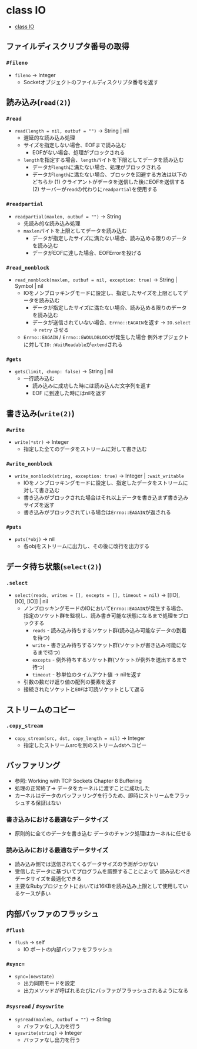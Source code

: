 # class IO
- [class IO](https://docs.ruby-lang.org/ja/2.6.0/class/IO.html)

## ファイルディスクリプタ番号の取得
### `#fileno`
- `fileno` -> Integer
  - Socketオブジェクトのファイルディスクリプタ番号を返す

## 読み込み(`read(2)`)
### `#read`
- `read(length = nil, outbuf = "")` -> String | nil
  - 遅延的な読み込み処理
  - サイズを指定しない場合、EOFまで読み込む
    - EOFがない場合、処理がブロックされる
  - `length`を指定する場合、`length`バイトを下限としてデータを読み込む
    - データが`length`に満たない場合、処理がブロックされる
    - データが`length`に満たない場合、ブロックを回避する方法は以下のどちらか
      (1) クライアントがデータを送信した後にEOFを送信する
      (2) サーバーが`read`の代わりに`readpartial`を使用する

### `#readpartial`
- `readpartial(maxlen, outbuf = "")` -> String
  - 先読み的な読み込み処理
  - `maxlen`バイトを上限としてデータを読み込む
    - データが指定したサイズに満たない場合、読み込める限りのデータを読み込む
    - データがEOFに達した場合、EOFErrorを投げる

### `#read_nonblock`
- `read_nonblock(maxlen, outbuf = nil, exception: true)` -> String | Symbol | nil
  - IOをノンブロッキングモードに設定し、指定したサイズを上限としてデータを読み込む
    - データが指定したサイズに満たない場合、読み込める限りのデータを読み込む
    - データが送信されていない場合、`Errno::EAGAIN`を返す -> `IO.select` -> `retry` させる
  - `Errno::EAGAIN` / `Errno::EWOULDBLOCK`が発生した場合
    例外オブジェクトに対して`IO::WaitReadable`が`extend`される

### `#gets`
- `gets(limit, chomp: false)` -> String | nil
  - 一行読み込む
    - 読み込みに成功した時には読み込んだ文字列を返す
    - EOF に到達した時にはnilを返す

## 書き込み(`write(2)`)
### `#write`
- `write(*str)` -> Integer
  - 指定した全てのデータをストリームに対して書き込む

### `#write_nonblock`
- `write_nonblock(string, exception: true)` -> Integer | `:wait_writable`
  - IOをノンブロッキングモードに設定し、指定したデータをストリームに対して書き込む
  - 書き込みがブロックされた場合はそれ以上データを書き込まず書き込みサイズを返す
  - 書き込みがブロックされている場合は`Errno::EAGAIN`が返される

### `#puts`
- `puts(*obj)` -> nil
  - 各objをストリームに出力し、その後に改行を出力する

## データ待ち状態(`select(2)`)
### `.select`
- `select(reads, writes = [], excepts = [], timeout = nil)` -> [[IO], [IO], [IO]] | nil
  - ノンブロッキングモードのIOにおいて`Errno::EAGAIN`が発生する場合、
    指定のソケット群を監視し、読み書き可能な状態になるまで処理をブロックする
    - `reads` - 読み込み待ちするソケット群(読み込み可能なデータの到着を待つ)
    - `write` - 書き込み待ちするソケット群(ソケットが書き込み可能になるまで待つ)
    - `excepts` - 例外待ちするソケット群(ソケットが例外を送出するまで待つ)
    - `timeout` - 秒単位のタイムアウト値 -> nilを返す
  - 引数の数だけ返り値の配列の要素を返す
  - 接続されたソケットと`EOF`は可読ソケットとして返る

## ストリームのコピー
### `.copy_stream`
- `copy_stream(src, dst, copy_length = nil)` -> Integer
  - 指定したストリームsrcを別のストリームdstへコピー

## バッファリング
- 参照: Working with TCP Sockets Chapter 8 Buffering
- 処理の正常終了-> データをカーネルに渡すことに成功した
- カーネルはデータのバッファリングを行うため、即時にストリームをフラッシュする保証はない

### 書き込みにおける最適なデータサイズ
- 原則的に全てのデータを書き込む
  データのチャンク処理はカーネルに任せる

### 読み込みにおける最適なデータサイズ
- 読み込み側では送信されてくるデータサイズの予測がつかない
- 受信したデータに基づいてプログラムを調整することによって
  読み込むべきデータサイズを最適化できる
- 主要なRubyプロジェクトにおいては16KBを読み込み上限として使用しているケースが多い

## 内部バッファのフラッシュ
### `#flush`
- `flush` -> self
  - IO ポートの内部バッファをフラッシュ

### `#sync=`
- `sync=(newstate)`
  - 出力同期モードを設定
  - 出力メソッドが呼ばれるたびにバッファがフラッシュされるようになる

### `#sysread` / `#syswrite`
- `sysread(maxlen, outbuf = "")` -> String
  - バッファなし入力を行う
- `syswrite(string)` -> Integer
  - バッファなし出力を行う
